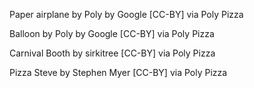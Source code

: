 Paper airplane by Poly by Google [CC-BY] via Poly Pizza

Balloon by Poly by Google [CC-BY] via Poly Pizza

Carnival Booth by sirkitree [CC-BY] via Poly Pizza

Pizza Steve by Stephen Myer [CC-BY] via Poly Pizza